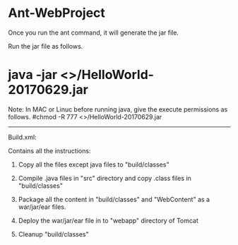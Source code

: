 # Ant-WebProject

Once you run the ant command, it will generate the jar file.

Run the jar file as follows.
# java -jar <<Path to Jar file>>/HelloWorld-20170629.jar

Note: In MAC or Linuc before running java, give the execute permissions as follows.
#chmod -R 777 <<Path to Jar file>>/HelloWorld-20170629.jar
  
  
  ---------------------------------------------------------------------------------------------
  
  Build.xml:
   
   Contains all the instructions:
   
   1. Copy all the files except java files to "build/classes"
   
   2. Compile .java files in "src" directory and copy .class files in "build/classes"
   
   3. Package all the content in "build/classes" and "WebContent" as a war/jar/ear files.
   
   4. Deploy the war/jar/ear file in to "webapp" directory of Tomcat
   
   5. Cleanup "build/classes"

